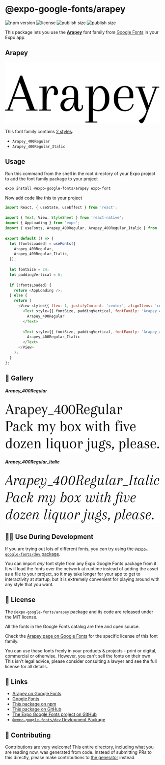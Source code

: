 # @expo-google-fonts/arapey

![npm version](https://flat.badgen.net/npm/v/@expo-google-fonts/arapey)
![license](https://flat.badgen.net/github/license/expo/google-fonts)
![publish size](https://flat.badgen.net/packagephobia/install/@expo-google-fonts/arapey)
![publish size](https://flat.badgen.net/packagephobia/publish/@expo-google-fonts/arapey)

This package lets you use the [**Arapey**](https://fonts.google.com/specimen/Arapey) font family from [Google Fonts](https://fonts.google.com/) in your Expo app.

## Arapey

![Arapey](./font-family.png)

This font family contains [2 styles](#-gallery).

- `Arapey_400Regular`
- `Arapey_400Regular_Italic`

## Usage

Run this command from the shell in the root directory of your Expo project to add the font family package to your project
```sh
expo install @expo-google-fonts/arapey expo-font
```

Now add code like this to your project
```js
import React, { useState, useEffect } from 'react';

import { Text, View, StyleSheet } from 'react-native';
import { AppLoading } from 'expo';
import { useFonts, Arapey_400Regular, Arapey_400Regular_Italic } from '@expo-google-fonts/arapey';

export default () => {
  let [fontsLoaded] = useFonts({
    Arapey_400Regular,
    Arapey_400Regular_Italic,
  });

  let fontSize = 24;
  let paddingVertical = 6;

  if (!fontsLoaded) {
    return <AppLoading />;
  } else {
    return (
      <View style={{ flex: 1, justifyContent: 'center', alignItems: 'center' }}>
        <Text style={{ fontSize, paddingVertical, fontFamily: 'Arapey_400Regular' }}>
          Arapey_400Regular
        </Text>

        <Text style={{ fontSize, paddingVertical, fontFamily: 'Arapey_400Regular_Italic' }}>
          Arapey_400Regular_Italic
        </Text>
      </View>
    );
  }
};

```

## 🔡 Gallery

##### Arapey_400Regular
![Arapey_400Regular](./Arapey_400Regular.ttf.png)

##### Arapey_400Regular_Italic
![Arapey_400Regular_Italic](./Arapey_400Regular_Italic.ttf.png)


## 👩‍💻 Use During Development

If you are trying out lots of different fonts, you can try using the [`@expo-google-fonts/dev` package](https://github.com/expo/google-fonts/tree/master/font-packages/dev#readme).

You can import *any* font style from any Expo Google Fonts package from it. It will load the fonts
over the network at runtime instead of adding the asset as a file to your project, so it may take longer
for your app to get to interactivity at startup, but it is extremely convenient
for playing around with any style that you want.

## 📖 License

The `@expo-google-fonts/arapey` package and its code are released under the MIT license.

All the fonts in the Google Fonts catalog are free and open source.

Check the [Arapey page on Google Fonts](https://fonts.google.com/specimen/Arapey) for the specific license of this font family.

You can use these fonts freely in your products & projects - print or digital, commercial or otherwise. However, you can't sell the fonts on their own. This isn't legal advice, please consider consulting a lawyer and see the full license for all details.

## 🔗 Links

- [Arapey on Google Fonts](https://fonts.google.com/specimen/Arapey)
- [Google Fonts](https://fonts.google.com/)
- [This package on npm](https://www.npmjs.com/package/@expo-google-fonts/arapey)
- [This package on GitHub](https://github.com/expo/google-fonts/tree/master/font-packages/arapey)
- [The Expo Google Fonts project on GitHub](https://github.com/expo/google-fonts)
- [`@expo-google-fonts/dev` Devlopment Package](https://github.com/expo/google-fonts/tree/master/font-packages/dev)

## 🤝 Contributing

Contributions are very welcome! This entire directory, including what you are reading now, was generated from code. Instead of submitting PRs to this directly, please make contributions to [the generator](https://github.com/expo/google-fonts/tree/master/packages/generator) instead.
